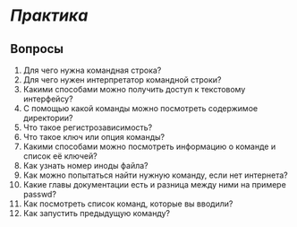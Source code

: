 # *Практика*

## Вопросы

1. Для чего нужна командная строка?
2. Для чего нужен интерпретатор командной строки?
3. Какими способами можно получить доступ к текстовому интерфейсу?
4. С помощью какой команды можно посмотреть содержимое директории?
5. Что такое регистрозависимость?
6. Что такое ключ или опция команды?
7. Какими способами можно посмотреть информацию о команде и список её ключей?
8. Как узнать номер иноды файла?
9. Как можно попытаться найти нужную команду, если нет интернета?
10. Какие главы документации есть и разница между ними на примере passwd?
11. Как посмотреть список команд, которые вы вводили?
12. Как запустить предыдущую команду?
